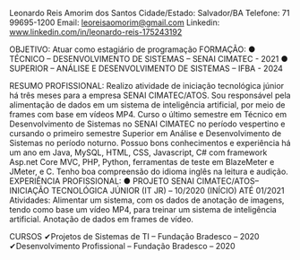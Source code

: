 Leonardo Reis Amorim dos Santos
Cidade/Estado: Salvador/BA
Telefone: 71 99695-1200
Email: leoreisaomorim@gmail.com
Linkedin: www.linkedin.com/in/leonardo-reis-175243192

OBJETIVO: Atuar como estagiário de programação
FORMAÇÃO:
● TÉCNICO – DESENVOLVIMENTO DE SISTEMAS – SENAI CIMATEC - 2021
● SUPERIOR – ANÁLISE E DESENVOLVIMENTO DE SISTEMAS – IFBA - 2024

RESUMO PROFISSIONAL:
Realizo atividade de iniciação tecnológica júnior há três meses para a empresa SENAI CIMATEC/ATOS. Sou
responsável pela alimentação de dados em um sistema de inteligência artificial, por meio de frames com
base em vídeos MP4.
Curso o último semestre em Técnico em Desenvolvimento de Sistemas no SENAI CIMATEC no período
vespertino e cursando o primeiro semestre Superior em Análise e Desenvolvimento de Sistemas no
período noturno. Possuo bons conhecimentos e experiência há um ano em Java, MySQL, HTML, CSS,
Javascript, C# com framework Asp.net Core MVC, PHP, Python, ferramentas de teste em BlazeMeter e
JMeter, e C. Tenho boa compreensão do idioma inglês na leitura e audição.
EXPERIÊNCIA PROFISSIONAL:
● PROJETO SENAI CIMATEC/ATOS– INICIAÇÃO TECNOLÓGICA JÚNIOR (IT JR) – 10/2020 (INÍCIO)
ATÉ 01/2021
Atividades: Alimentar um sistema, com os dados de anotação de imagens, tendo como
base um vídeo MP4, para treinar um sistema de inteligência artificial. Anotação de dados em frames de
vídeo.

CURSOS
✔Projetos de Sistemas de TI – Fundação Bradesco – 2020
✔Desenvolvimento Profissional – Fundação Bradesco – 2020
